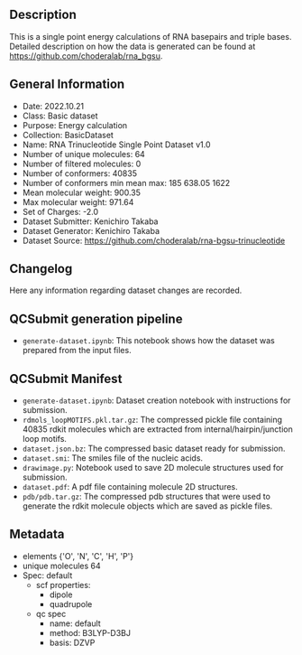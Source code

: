 ## Description

This is a single point energy calculations of RNA basepairs and triple bases. Detailed description on how the data is generated can be found at https://github.com/choderalab/rna_bgsu.

## General Information

 - Date: 2022.10.21
 - Class: Basic dataset 
 - Purpose: Energy calculation
 - Collection: BasicDataset
 - Name: RNA Trinucleotide Single Point Dataset v1.0
 - Number of unique molecules:        64
 - Number of filtered molecules:      0
 - Number of conformers:              40835
 - Number of conformers min mean max: 185 638.05 1622
 - Mean molecular weight: 900.35
 - Max molecular weight: 971.64
 - Set of Charges: -2.0
 - Dataset Submitter: Kenichiro Takaba
 - Dataset Generator: Kenichiro Takaba
 - Dataset Source: https://github.com/choderalab/rna-bgsu-trinucleotide

## Changelog

Here any information regarding dataset changes are recorded.

## QCSubmit generation pipeline

 - `generate-dataset.ipynb`: This notebook shows how the dataset was prepared from the input files. 
 
## QCSubmit Manifest

- `generate-dataset.ipynb`: Dataset creation notebook with instructions for submission.
- `rdmols_loopMOTIFS.pkl.tar.gz`: The compressed pickle file containing 40835 rdkit molecules which are extracted from internal/hairpin/junction loop motifs.
- `dataset.json.bz`: The compressed basic dataset ready for submission.
- `dataset.smi`: The smiles file of the nucleic acids.
- `drawimage.py`: Notebook used to save 2D molecule structures used for submission.
- `dataset.pdf`: A pdf file containing molecule 2D structures.
- `pdb/pdb.tar.gz`: The compressed pdb structures that were used to generate the rdkit molecule objects which are saved as pickle files.

## Metadata

- elements {'O', 'N', 'C', 'H', 'P'}
- unique molecules 64
- Spec: default
    - scf properties:
        - dipole
        - quadrupole
    - qc spec
        - name: default
        - method: B3LYP-D3BJ
        - basis: DZVP
    
